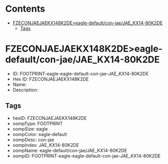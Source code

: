 



Contents
========

* [FZECONJAEJAEKX148K2DE>eagle-default/con-jae/JAE_KX14-80K2DE](#fzeconjaejaekx148k2deeagle-defaultcon-jaejae_kx14-80k2de)
	* [Tags](#tags)

# FZECONJAEJAEKX148K2DE>eagle-default/con-jae/JAE_KX14-80K2DE

- ID: FOOTPRINT-eagle-eagle-default-con-jae-JAE_KX14-80K2DE
- Hex ID: FZECONJAEJAEKX148K2DE
- Name: 
- Description: 

## Tags

- hexID: FZECONJAEJAEKX148K2DE
- oompType: FOOTPRINT
- oompSize: eagle
- oompColor: eagle-default
- oompDesc: con-jae
- oompIndex: JAE_KX14-80K2DE
- oompName: eagle-default/con-jae/JAE_KX14-80K2DE
- oompID: FOOTPRINT-eagle-eagle-default-con-jae-JAE_KX14-80K2DE
